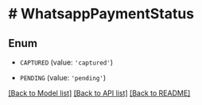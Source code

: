 # # WhatsappPaymentStatus

## Enum


* `CAPTURED` (value: `'captured'`)

* `PENDING` (value: `'pending'`)


[[Back to Model list]](../../README.md#models) [[Back to API list]](../../README.md#endpoints) [[Back to README]](../../README.md)
